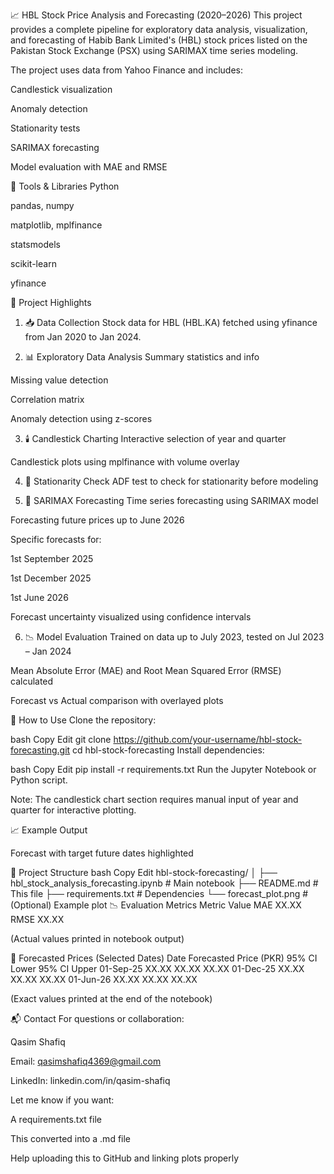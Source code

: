 📈 HBL Stock Price Analysis and Forecasting (2020–2026)
This project provides a complete pipeline for exploratory data analysis, visualization, and forecasting of Habib Bank Limited's (HBL) stock prices listed on the Pakistan Stock Exchange (PSX) using SARIMAX time series modeling.

The project uses data from Yahoo Finance and includes:

Candlestick visualization

Anomaly detection

Stationarity tests

SARIMAX forecasting

Model evaluation with MAE and RMSE

🔧 Tools & Libraries
Python

pandas, numpy

matplotlib, mplfinance

statsmodels

scikit-learn

yfinance

🧠 Project Highlights
1. 📥 Data Collection
Stock data for HBL (HBL.KA) fetched using yfinance from Jan 2020 to Jan 2024.

2. 📊 Exploratory Data Analysis
Summary statistics and info

Missing value detection

Correlation matrix

Anomaly detection using z-scores

3. 🕯️ Candlestick Charting
Interactive selection of year and quarter

Candlestick plots using mplfinance with volume overlay

4. 🔬 Stationarity Check
ADF test to check for stationarity before modeling

5. 🔁 SARIMAX Forecasting
Time series forecasting using SARIMAX model

Forecasting future prices up to June 2026

Specific forecasts for:

1st September 2025

1st December 2025

1st June 2026

Forecast uncertainty visualized using confidence intervals

6. 📉 Model Evaluation
Trained on data up to July 2023, tested on Jul 2023 – Jan 2024

Mean Absolute Error (MAE) and Root Mean Squared Error (RMSE) calculated

Forecast vs Actual comparison with overlayed plots

📌 How to Use
Clone the repository:

bash
Copy
Edit
git clone https://github.com/your-username/hbl-stock-forecasting.git
cd hbl-stock-forecasting
Install dependencies:

bash
Copy
Edit
pip install -r requirements.txt
Run the Jupyter Notebook or Python script.

Note: The candlestick chart section requires manual input of year and quarter for interactive plotting.

📈 Example Output

Forecast with target future dates highlighted

📁 Project Structure
bash
Copy
Edit
hbl-stock-forecasting/
│
├── hbl_stock_analysis_forecasting.ipynb   # Main notebook
├── README.md                              # This file
├── requirements.txt                       # Dependencies
└── forecast_plot.png                      # (Optional) Example plot
📉 Evaluation Metrics
Metric	Value
MAE	XX.XX
RMSE	XX.XX

(Actual values printed in notebook output)

🔮 Forecasted Prices (Selected Dates)
Date	Forecasted Price (PKR)	95% CI Lower	95% CI Upper
01-Sep-25	XX.XX	XX.XX	XX.XX
01-Dec-25	XX.XX	XX.XX	XX.XX
01-Jun-26	XX.XX	XX.XX	XX.XX

(Exact values printed at the end of the notebook)

📬 Contact
For questions or collaboration:

Qasim Shafiq

Email: qasimshafiq4369@gmail.com

LinkedIn: linkedin.com/in/qasim-shafiq

Let me know if you want:

A requirements.txt file

This converted into a .md file

Help uploading this to GitHub and linking plots properly
